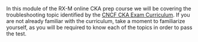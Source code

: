 <!-- CKA Self-Study Mod 5 -->

In this module of the RX-M online CKA prep course we will be covering the troubleshooting topic identified by the [CNCF CKA Exam Curriculum](https://github.com/cncf/curriculum/blob/master/CKA_Curriculum_V1.19.pdf). If you are not already familiar with the curriculum, take a moment to familiarize yourself, as you will be required to know each of the topics in order to pass the test.
